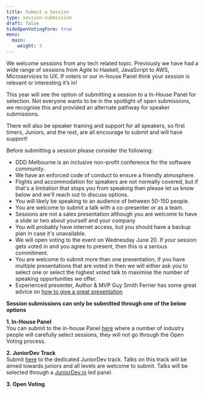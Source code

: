 ```yaml
---
title: Submit a Session
type: session-submission
draft: false
hideOpenVotingForm: true
menu:
  main:
    weight: 3
---
```

We welcome sessions from any tech related topic. Previously we have had a wide range of sessions from Agile to Haskell, JavaScript to AWS, Microservices to UX. If voters or our in-house Panel think your session is relevant or interesting it’s in!

This year will see the option of submitting a session to a In-House Panel for selection. Not everyone wants to be in the spotlight of open submissions, we recognise this and provided an alternate pathway for speaker submissions. 

There will also be speaker training and support for all speakers, so first timers, Juniors, and the rest, are all encourage to submit and will have support!

Before submitting a session please consider the following:

- DDD Melbourne is an inclusive non-profit conference for the software community.
- We have an enforced code of conduct to ensure a friendly atmosphere.
- Flights and accommodation for speakers are not normally covered, but if that's a limitation that stops you from speaking then please let us know below and we'll reach out to discuss options.
- You will likely be speaking to an audience of between 50-150 people.
- You are welcome to submit a talk with a co-presenter or as a team. 
- Sessions are not a sales presentation although you are welcome to have a slide or two about yourself and your company
- You will probably have internet access, but you should have a backup plan in case it's unavailable.
- We will open voting to the event on Wednesday June 20. If your session gets voted in and you agree to present, then this is a serious commitment.
- You are welcome to submit more than one presentation, if you have multiple presentations that are voted in then we will either ask you to select one or select the highest voted talk to maximise the number of speaking opportunities we offer.
- Experienced presenter, Author & MVP Guy Smith Ferrier has some great advice on [how to give a great presentation](http://guysmithferrier.com/Downloads/HowToGiveGreatPresentations.pdf)

**Session submissions can only be submitted through one of the below options**

**1. In-House Panel**  
You can submit to the in-house Panel [here](https://docs.google.com/forms/d/e/1FAIpQLSdBm23XrjxevetKdGKAXnb2c7Hb9AeC-PMx6AZC8Zs7-UhD2g/viewform?usp=sf_link) where a number of industry people will carefully select sessions, they will not go through the Open Voting process. 

**2. JuniorDev Track**  
Submit [here](https://goo.gl/forms/Q8HlA1K6MPhlUmHv2) to the dedicated JuniorDev track. Talks on this track will be aimed towards juniors and all levels are welcome to submit. Talks will be selected through a [JuniorDev.io](http://juniordev.io/) led panel.

**3. Open Voting**  